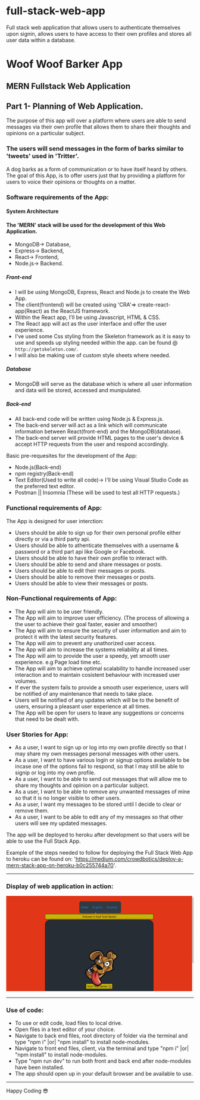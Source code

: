 # full-stack-web-app
Full stack web application that allows users to authenticate themselves upon signin, allows users to have access to their own profiles and stores all user data within a database.

# Woof Woof Barker App
## MERN Fullstack Web Application
## Part 1- Planning of Web Application.

<p> The purpose of this app will over a platform where users are able to send messages 
    via their own profile that allows them to share their thoughts and opinions on a particular subject.
</p>

### The users will send messages in the form of barks similar to 'tweets' used in 'Tritter'.

<p> 
  A dog barks as a form of communication or to have itself heard by others. The goal of this
  App, is to offer users just that by providing a platform for users to voice their opinions
  or thoughts on a matter.
</p>

### Software requirements of the App:

#### System Architecture
#### The 'MERN' stack will be used for the development of this Web Application.
* MongoDB-> Database,
* Express-> Backend,
* React-> Frontend,
* Node.js-> Backend.

##### Front-end
* I will be using MongoDB, Express, React and Node.js to create the Web App.
* The client(frontend) will be created using 'CRA'=> create-react-app(React) as the ReactJS framework.
* Within the React app, I'll be using Javascript, HTML & CSS.
* The React app will act as the user interface and offer the user experience.
* I've used some Css styling from the Skeleton framework as it is easy to use and speeds up styling needed within the app. 
  can be found @ ` http://getskeleton.com/ `.
* I will also be making use of custom style sheets where needed.

##### Database
* MongoDB will serve as the database which is where all user information and data will be stored, accessed and munipulated.

##### Back-end
* All back-end code will be written using Node.js & Express.js.
* The back-end server will act as a link which will communicate information between React(front-end) and the MongoDB(database).
* The back-end server will provide HTML pages to the user's device & accept HTTP requests from the user and respond accordingly.

Basic pre-requesites for the development of the App:

* Node.js(Back-end)
* npm registry(Back-end)
* Text Editor(Used to write all code)-> I'll be using Visual Studio Code as the preferred text editor.
* Postman || Insomnia (These will be used to test all HTTP requests.)

### Functional requirements of App:

 The App is designed for user interction:

* Users should be able to sign up for their own personal profile either directly or via a third party api.
* Users should be able to athenticate themselves with a username & password or a third part api like Google or Facebook.
* Users should be able to have their own profile to interact with. 
* Users should be able to send and share messages or posts.
* Users should be able to edit their messages or posts.
* Users should be able to remove their messages or posts.
* Users should be able to view their messages or posts.

### Non-Functional requirements of App:

* The App will aim to be user friendly.
* The App will aim to improve user efficiency. (The process of allowing a the user to achieve their goal faster, easier and smoother)
* The App will aim to ensure the security of user information and aim to protect it with the latest security features.
* The App will aim to prevent any unathorized user access.
* The App will aim to increase the systems reliability at all times.
* The App will aim to provide the user a speedy, yet smooth user experience. e.g Page load time etc.
* The App will aim to achieve optimal scalability to handle increased user interaction and to maintain cosistent behaviour with increased user volumes.
* If ever the system fails to provide a smooth user experience, users will be notified of any maintenance that needs to take place.
* Users will be notified of any updates which will be to the benefit of users, ensuring a pleasant user experience at all times.
* The App will be open for users to leave any suggestions or concerns that need to be dealt with.

### User Stories for App:

* As a user, I want to sign up or log into my own profile directly so that I may share my own messages personal messages with other users.
* As a user, I want to have various login or signup options available to be incase one of the options fail to respond, so that I may still be able to signip or log into my own profile.
* As a user, I want to be able to send out messages that will allow me to share my thoughts and opinion on a particular subject.
* As a user, I want to be able to remove any unwanted messages of mine so that it is no longer visible to other users.
* As a user, I want my messages to be stored until I decide to clear or remove them.
* As a user, I want to be able to edit any of my messages so that other users will see my updated messages.

The app will be deployed to heroku after development so that users will be able to use the Full Stack App.

Example of the steps needed to follow for deploying the Full Stack Web App to heroku can be found on: 'https://medium.com/crowdbotics/deploy-a-mern-stack-app-on-heroku-b0c255744a70'.
<hr/>

### Display of web application in action:
<img src="demo.gif" alt="display of web app">
<hr/>

### Use of code:
* To use or edit code, load files to local drive.
* Open files in a text editor of your choice.
* Navigate to back end files, root directory of folder via the terminal and type "npm i" |or| "npm install" to install node-modules.
* Navigate to front end files, client, via the terminal and type "npm i" |or| "npm install" to install node-modules.
* Type "npm run dev" to run both front and back end after node-modules have been installed.
* The app should open up in your default browser and be available to use.
<hr/>

<span>Happy Coding :sunglasses:</span>
